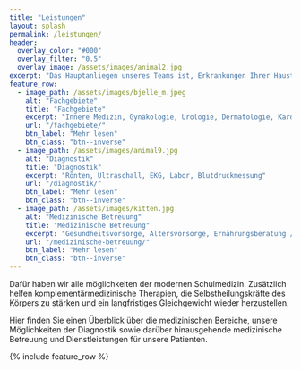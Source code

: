 ```yaml
---
title: "Leistungen"
layout: splash
permalink: /leistungen/
header:
  overlay_color: "#000"
  overlay_filter: "0.5"
  overlay_image: /assets/images/animal2.jpg
excerpt: "Das Hauptanliegen unseres Teams ist, Erkrankungen Ihrer Haustiere durch Vorsorge zu vermeiden bzw. Krankheiten bereits im Frühstadium zu erkennen und zu heilen."
feature_row:
  - image_path: /assets/images/bjelle_m.jpeg
    alt: "Fachgebiete"
    title: "Fachgebiete"
    excerpt: "Innere Medizin, Gynäkologie, Urologie, Dermatologie, Kardiologie, Orthopädie, Chirurgie, Zahnbehandlung, Ophtalmologie"
    url: "/fachgebiete/"
    btn_label: "Mehr lesen"
    btn_class: "btn--inverse"
  - image_path: /assets/images/animal9.jpg
    alt: "Diagnostik"
    title: "Diagnostik"
    excerpt: "Rönten, Ultraschall, EKG, Labor, Blutdruckmessung"
    url: "/diagnostik/"
    btn_label: "Mehr lesen"
    btn_class: "btn--inverse"
  - image_path: /assets/images/kitten.jpg
    alt: "Medizinische Betreuung"
    title: "Medizinische Betreuung"
    excerpt: "Gesundheitsvorsorge, Altersvorsorge, Ernährungsberatung / B.A.R.F.E.N., Chippen & EU-Impfpass, Hausbesuche, Hausapotheke, Impfberatung, Nagerberatung, Stationäre Aufnahme möglich"
    url: "/medizinische-betreuung/"
    btn_label: "Mehr lesen"
    btn_class: "btn--inverse"
---
```


Dafür haben wir alle möglichkeiten der modernen Schulmedizin. Zusätzlich helfen komplementärmedizinische Therapien, die Selbstheilungskräfte des Körpers zu stärken und ein langfristiges Gleichgewicht wieder herzustellen.

Hier finden Sie einen Überblick über die medizinischen Bereiche, unsere Möglichkeiten der Diagnostik sowie darüber hinausgehende medizinische Betreuung und Dienstleistungen für unsere Patienten.

{% include feature_row %}
